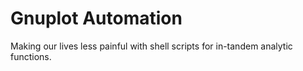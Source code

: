 # Gnuplot Automation
Making our lives less painful with shell scripts for 
in-tandem analytic functions.
